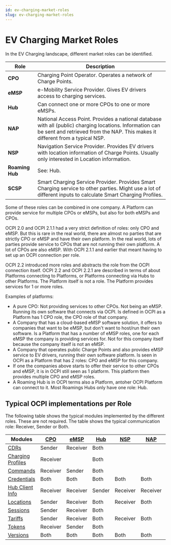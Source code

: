 ```yaml
---
id: ev-charging-market-roles
slug: ev-charging-market-roles
---
```

# EV Charging Market Roles

In the EV Charging landscape, different market roles can be identified.

| Role            | Description                                                                                                                                                                               |
|-----------------|-------------------------------------------------------------------------------------------------------------------------------------------------------------------------------------------|
| **CPO**         | Charging Point Operator. Operates a network of Charge Points.                                                                                                                             |
| **eMSP**        | e-Mobility Service Provider. Gives EV drivers access to charging services.                                                                                                                |
| **Hub**         | Can connect one or more CPOs to one or more eMSPs.                                                                                                                                        |
| **NAP**         | National Access Point. Provides a national database with all (public) charging locations. Information can be sent and retrieved from the NAP. This makes it different from a typical NSP. |
| **NSP**         | Navigation Service Provider. Provides EV drivers with location information of Charge Points. Usually only interested in Location information.                                             |
| **Roaming Hub** | See: Hub.                                                                                                                                                                                 |
| **SCSP**        | Smart Charging Service Provider. Provides Smart Charging service to other parties. Might use a lot of different inputs to calculate Smart Charging Profiles.                              |

Some of these roles can be combined in one company. A Platform can provide service for multiple CPOs or eMSPs, but also
for both eMSPs and CPOs.

OCPI 2.0 and OCPI 2.1.1 had a very strict definition of roles: only CPO and eMSP. But this is rare in the real world,
there are almost no parties that are strictly CPO or eMSP and have their own platform. In the real world, lots of
parties provide service to CPOs that are not running their own platform. A lot of CPOs are also eMSP. With OCPI 2.1.1
and earlier that meant having to set up an OCPI connection per role.

OCPI 2.2 introduced more roles and abstracts the role from the OCPI connection itself. OCPI 2.2 and OCPI 2.2.1 are
described in terms of about Platforms connecting to Platforms, or Platforms connecting via Hubs to other Platforms. The
Platform itself is not a role. The Platform provides services for 1 or more roles.

Examples of platforms:

* A pure CPO: Not providing services to other CPOs. Not being an eMSP. Running its own software that connects via OCPI.
  Is defined in OCPI as a Platform has 1 CPO role, the CPO role of that company.
* A Company that has a cloud-based eMSP software solution, it offers to companies that want to be eMSP, but don't want
  to host/run their own software. Is a Platform that has a number of eMSP roles, one for each eMSP the company is
  providing services for. Not for this company itself because the company itself is not an eMSP.
* A Company that operates public Charge Points and also provides eMSP service to EV drivers, running their own software
  platform. Is seen in OCPI as a Platform that has 2 roles: CPO and eMSP for this company.
* If one the companies above starts to offer their service to other CPOs and eMSP, it is in OCPI still seen as 1
  platform. This platform then provides multiple CPO and eMSP roles.
* A Roaming Hub is in OCPI terms also a Platform, antoher OCPI Platform can connect to it. Most Roamings Hubs only have
  one role: Hub.

## Typical OCPI implementations per Role

The following table shows the typical modules implemented by the different roles. These are not required. The table
shows the typical communication role: Receiver, Sender or Both.

| Modules                                                                     | [CPO](/16-types.md#role-enum) | [eMSP](/16-types.md#role-enum) | [Hub](/16-types.md#role-enum) | [NSP](/16-types.md#role-enum) | [NAP](/16-types.md#role-enum) | [SCSP](/16-types.md#role-enum) |
|-----------------------------------------------------------------------------|-------------------------------|--------------------------------|-------------------------------|-------------------------------|-------------------------------|--------------------------------|
| [CDRs](https://ocpi.dev)                                                    | Sender                        | Receiver                       | Both                          |                               |                               |                                |
| [Charging Profiles](/14-mod_charging_profiles.md#smart-charging-topologies) | Receiver                      |                                | Both                          |                               |                               | Sender                         |
| [Commands](https://ocpi.dev)                                                | Receiver                      | Sender                         | Both                          |                               |                               |                                |
| [Credentials](https://ocpi.dev)                                             | Both                          | Both                           | Both                          | Both                          | Both                          | Both                           |
| [Hub Client Info](https://ocpi.dev)                                         | Receiver                      | Receiver                       | Sender                        | Receiver                      | Receiver                      | Receiver                       |
| [Locations](https://ocpi.dev)                                               | Sender                        | Receiver                       | Both                          | Receiver                      | Both                          |                                |
| [Sessions](https://ocpi.dev)                                                | Sender                        | Receiver                       | Both                          |                               |                               | Receiver                       |
| [Tariffs](https://ocpi.dev)                                                 | Sender                        | Receiver                       | Both                          | Receiver                      | Both                          |                                |
| [Tokens](https://ocpi.dev)                                                  | Receiver                      | Sender                         | Both                          |                               |                               |                                |
| [Versions](https://ocpi.dev)                                                | Both                          | Both                           | Both                          | Both                          | Both                          | Both                           |
